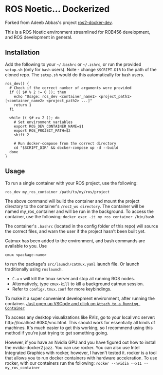 # ROS Noetic... Dockerized

Forked from Adeeb Abbas's project [ros2-docker-dev](https://github.com/adeeb10abbas/ros2-docker-dev).

This is a ROS Noetic environment streamlined for ROB456 development, and ROS development in general.

## Installation
Add the following to your `~/.bashrc` or `~/.zshrc`, or run the provided `setup.sh` (only for `bash` users). 
Note - change `$SCRIPT-DIR` to the path of the cloned repo. The `setup.sh` would do this automatically for `bash` users. 
```
ros_dev() {
  # Check if the correct number of arguments were provided
  if (( $# % 2 != 0 )); then
    echo "Usage: ros_dev <container_name1> <project_path1> [<container_name2> <project_path2> ...]"
    return 1
  fi

  while (( $# >= 2 )); do
    # Set environment variables
    export ROS_DEV_CONTAINER_NAME=$1
    export ROS_PROJECT_PATH=$2
    shift 2

    # Run docker-compose from the correct directory
    cd "$SCRIPT_DIR" && docker-compose up -d --build
  done
}
```
## Usage
To run a single container with your ROS project, use the following:

```
ros_dev my_ros_container /path/to/my/ros/project
```

The above command will build the container and mount the project directory to 
the container's `/ros2_ws directory`. The container will be named my_ros_container 
and will be run in the background. To access the container, use the following: 
`docker exec -it my_ros_container /bin/bash`.

The container's `.bashrc` (located in the config folder of this repo) will source the correct files,
and warn the user if the project hasn't been built yet.

Catmux has been added to the environment, and bash commands are available to you. Use
```
cmux <package-name>
```
to run the package's `src/launch/catmux.yaml` launch file. Or launch traditionally using `roslaunch`.

* `C-a` `x` will kill the tmux server and stop all running ROS nodes.
* Alternatively, type `cmux-kill` to kill a background catmux session.
* Refer to `config/.tmux.conf` for more keybindings.

To make it a super convenient development environment, after running the container. [Just open up VSCode and click on `Attach to a Running Container`](https://code.visualstudio.com/docs/devcontainers/attach-container)

To access any desktop visualizations like RViz, go to your local vnc server: 
http://localhost:8080/vnc.html. This should work for essentially all kinds of machines. 
It's much easier to get this working, so I recommend using this method if you're just trying to get something going. 

However, if you have an Nvidia GPU and you have figured out how to install the 
nvidia-docker2 jazz. You can use rocker. You can also use Intel Integrated Graphics  with rocker, however, I haven't tested it. rocker is a tool that allows you to run  docker containers with hardware acceleration. To use rocker, with our containers run the following:
`rocker --nvidia --x11 -- my_ros_container`